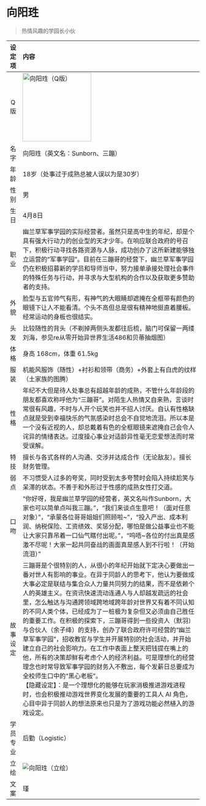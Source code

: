 # 向阳珄
> 热情风趣的学园长小伙

|设定项|内容|
|:-:|:-|
|Q版|<img src="/img/Q/Q-sunborn.png" alt="向阳珄（Q版）" height="179px">|
|名字|向阳珄（英文名：Sunborn、三蹦）|
|年龄|18岁（处事过于成熟总被人误以为是30岁）|
|性别|男|
|生日|4月8日|
|职业|幽兰草军事学园的实际经营者。虽然只是高中生的年纪，却是个具有强大行动力的创业型的天才少年。在响应联合政府的号召下，积极行动寻找各路资源与人脉，成功创办了这所新建能够独立运营的“军事学园”。目前在三蹦哥的经营下，幽兰草军事学园仍在积极招募新的学员和导师当中，努力接单承接处理社会事件的特殊任务与行动，并寻求与大型机构的合作以及获取更多赞助者的支持。|
|外貌|脸型与五官帅气有形，有神气的大眼睛却遮掩在全框带有颜色的眼镜下让人不能看清。个头不高但总是很有精神地挺直着腰板。经常运动的身板也很结实。|
|头发|比较随性的背头（不剃掉两侧头发都往后梳，脑门可保留一两缕刘海，参见re从零开始异世界生活486和贝蒂抽烟图）|
|体格|身高 168cm，体重 61.5kg|
|服装|机能风服饰（随性）+衬衫和领带（商务）+外套上有白虎的纹样（土家族的图腾）|
|性格|年纪不大但是待人处事总有超越年龄的成熟，不管什么年龄段的朋友都喜欢称呼他为“三蹦哥”。对陌生人热情又自来熟，言谈时常很有风趣，不时与人开个玩笑也并不招人讨厌。自认有性格缺点就是受到幸福快乐的气氛感染时总会不自觉地流泪。所以本是一个没有近视的人，却总戴着有色的全框眼镜来遮掩自己会令人诧异的情绪表达。过度操心事业对适龄异性毫无恋爱想法而时常受误解。|
|特技|擅长与各式各样的人沟通、交涉并达成合作（无论敌友）。擅长财务管理。|
|弱点|不习惯受人过多的夸奖，同时受到太多夸赞时会陷入持续尬笑与呆滞的状态。不善于和外形过于性感的成熟女性打交道。|
|口吻|“你好呀，我是幽兰草学园的经营者，英文名叫作Sunborn，大家也可以简单点叫我三蹦。”，“我们来谈点生意吧！（面对任意对象）”，“承蒙各位哥哥姐姐们照顾啦~”，“投入产出、成本利润、纳税保险、工资绩效、奖惩分配，哪怕是做公益事业也不能让大家只靠吊着一口仙气瞎付出呢。”，“呜唔~各位的付出真是感激不尽呢！大家一起共同奋战的画面真是感人到不行啦！（开始流泪）”|
|故事设定|三蹦哥是个很特别的人，从很小的年纪开始就下定决心要做出一番对世人有影响的事业。在异于同龄人的思考下，他认为要做成大事必定是联结与集合众人力量共同努力的结果，而不是依赖个人的英雄主义。在资讯快速流动连通人与人却越发疏远的社会里，怎么触达与沟通跨领域跨地域跨年龄对世界又有着不同认知的不同人类个体，已经成为了一桩极为复杂但又必须由自己胜任的重要工作。在积极的探索下，三蹦哥得到一些投资人（默羽）与合伙人（余子绛）的支持，创办了联合政府许可经营的“幽兰草军事学园”，招收教官与学生并开展特别的社会活动，并开始建立自己的社会影响力。在工作中表面上整天把钱提在嘴上的他，所有的决策却鲜有考虑个人的经济利益。可是理想化的经营理念也时常导致军事学园的财务入不敷出，每个发薪日总要成为全校师生口中的“黑心老板”。<br>【隐藏设定】：是一个理想化的能够在玩家消极推进游戏进程时，也会积极推动游戏世界变化发展的重要的工具人 AI 角色，心目中异于同龄人的想法原来也只是为了游戏功能必然植入的游戏设定。|
|学员专业|后勤（Logistic）|
|立绘|![向阳珄（立绘）](/img/figure/sunborn.png)|
|文案|瑾|

